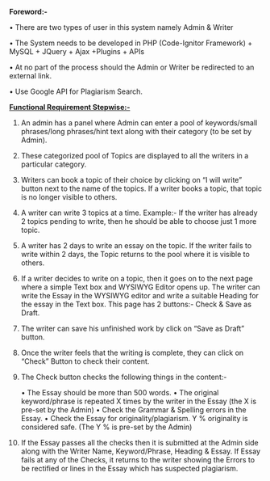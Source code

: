 <b>Foreword:-</b>

•	There are two types of user in this system namely Admin & Writer

•	The System needs to be developed in PHP (Code-Ignitor Framework) + MySQL + JQuery + Ajax +Plugins + APIs

•	At no part of the process should the Admin or Writer be redirected to an external link.

•	Use Google API for Plagiarism Search.



<b><u>Functional Requirement Stepwise:-</u></b>

1.	An admin has a panel where Admin can enter a pool of keywords/small phrases/long phrases/hint text along with their category (to be set by Admin).
 
2.	These categorized pool of Topics are displayed to all the writers in a particular category.

3.	Writers can book a topic of their choice by clicking on “I will write” button next to the name of the topics. If a writer books a topic, that topic is no longer visible to others.

4.	A writer can write 3 topics at a time. Example:- If the writer has already 2 topics pending to write, then he should be able to choose just 1 more topic.

5.	A writer has 2 days to write an essay on the topic. If the writer fails to write within 2 days, the Topic returns to the pool where it is visible to others.

6.	If a writer decides to write on a topic, then it goes on to the next page where a simple Text box and WYSIWYG Editor opens up. The writer can write the Essay in the WYSIWYG editor and write a suitable Heading for the essay in the Text box.  This page has 2 buttons:- Check & Save as Draft.

7.	The writer can save his unfinished work by click on   “Save as Draft” button.

8.	Once the writer feels that the writing is complete, they can click on “Check” Button to check their content.

9.	The Check button checks the following things in the content:-

    •	The Essay should be more than 500 words.
    •	The original keyword/phrase is repeated X times by the writer in the Essay (the X is pre-set by the Admin)
    •	Check the Grammar & Spelling errors in the Essay.
    •	Check the Essay for originality/plagiarism. Y % originality is considered safe. (The Y % is pre-set by the Admin)

10. If the Essay passes all the checks then it is submitted at the Admin side along with the Writer Name, Keyword/Phrase, Heading & Essay. If Essay fails at any of the Checks, it returns to the writer showing the Errors to be rectified or lines in the Essay which has suspected plagiarism. 

